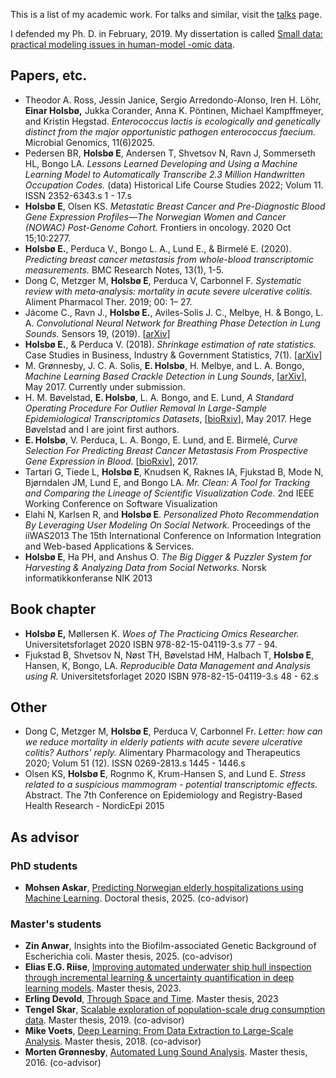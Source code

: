 This is a list of my academic work. For talks and similar, visit the
[talks](/talks/) page. 

I defended my Ph. D. in February, 2019. My dissertation is called 
[Small data: practical modeling issues in human-model -omic data](https://hdl.handle.net/10037/14660).

## Papers, etc.
* Theodor A. Ross, Jessin Janice, Sergio Arredondo-Alonso, Iren H. Löhr, __Einar Holsbø,__ Jukka Corander, Anna K. Pöntinen, Michael Kampffmeyer, and Kristin Hegstad. _Enterococcus lactis is ecologically and genetically distinct from the major opportunistic pathogen enterococcus faecium._ Microbial Genomics, 11(6)2025.
* Pedersen BR, __Holsbø E__, Andersen T, Shvetsov N, Ravn J, Sommerseth HL, Bongo LA. _Lessons Learned Developing and Using a Machine Learning Model to Automatically Transcribe 2.3 Million Handwritten Occupation Codes._ (data) Historical Life Course Studies 2022; Volum 11. ISSN 2352-6343.s 1 - 17.s
* __Holsbø E__, Olsen KS. _Metastatic Breast Cancer and Pre-Diagnostic Blood Gene Expression Profiles—The Norwegian Women and Cancer (NOWAC) Post-Genome Cohort._ Frontiers in oncology. 2020 Oct 15;10:2277.
* __Holsbø E.__, Perduca V., Bongo L. A., Lund E., & Birmelé E. (2020). _Predicting breast cancer metastasis from whole-blood transcriptomic measurements._ BMC Research Notes, 13(1), 1-5.
* Dong C, Metzger M, __Holsbø E__, Perduca V, Carbonnel F. _Systematic review with meta‐analysis: mortality in acute severe ulcerative colitis._ Aliment Pharmacol Ther. 2019; 00: 1– 27.
* Jácome C., Ravn J., __Holsbø E.__, Aviles-Solis J. C., Melbye, H. & Bongo, L. A. _Convolutional Neural Network for Breathing Phase Detection in Lung Sounds._ Sensors 19, (2019). \[[arXiv](https://arxiv.org/abs/1903.10251)\]
* __Holsbø E.__, & Perduca V. (2018). _Shrinkage estimation of rate statistics._ Case Studies in Business, Industry & Government Statistics, 7(1). \[[arXiv](https://arxiv.org/abs/1810.07654)\]
* M. Grønnesby, J. C. A. Solis, __E. Holsbø__, H. Melbye, and L. A. Bongo, _Machine Learning Based Crackle Detection in Lung Sounds_, \[[arXiv](https://arxiv.org/abs/1706.00005)\], May 2017. Currently under submission.
* H. M. Bøvelstad, __E. Holsbø__, L. A. Bongo, and E. Lund, _A Standard Operating Procedure For Outlier Removal In Large-Sample Epidemiological Transcriptomics Datasets_, \[[bioRxiv](http://biorxiv.org/content/early/2017/05/31/144519)\], May 2017. Hege Bøvelstad and I are joint first authors.
* __E. Holsbø__, V. Perduca, L. A. Bongo, E. Lund, and E. Birmelé, _Curve Selection For Predicting Breast Cancer Metastasis From Prospective Gene Expression in Blood._ \[[bioRxiv](http://www.biorxiv.org/content/early/2017/05/23/141325??collection=)\], 2017.
* Tartari G, Tiede L, __Holsbø E__, Knudsen K, Raknes IA, Fjukstad B, Mode N, Bjørndalen JM, Lund E, and Bongo LA. 
_Mr. Clean: A Tool for Tracking and Comparing the Lineage of Scientific Visualization Code._
2nd IEEE Working Conference on Software Visualization
* Elahi N, Karlsen R, and __Holsbø E__.
_Personalized Photo Recommendation By Leveraging User Modeling On Social Network._
Proceedings of the iiWAS2013 The 15th International Conference on Information Integration and Web-based Applications & Services. 
* __Holsbø E__, Ha PH, and Anshus O.
_The Big Digger & Puzzler System for Harvesting & Analyzing Data from Social Networks._
Norsk informatikkonferanse NIK 2013

## Book chapter
* __Holsbø E,__ Møllersen K. _Woes of The Practicing Omics Researcher._ Universitetsforlaget 2020 ISBN 978-82-15-04119-3.s 77 - 94.
* Fjukstad B, Shvetsov N, Nøst TH, Bøvelstad HM, Halbach T, __Holsbø E__, Hansen, K, Bongo, LA. _Reproducible Data Management and Analysis using R._ Universitetsforlaget 2020 ISBN 978-82-15-04119-3.s 48 - 62.s

## Other
* Dong C, Metzger M, __Holsbø E__, Perduca V, Carbonnel Fr. _Letter: how can we reduce mortality in elderly patients with acute severe ulcerative colitis? Authors' reply._ Alimentary Pharmacology and Therapeutics 2020; Volum 51 (12). ISSN 0269-2813.s 1445 - 1446.s
* Olsen KS, __Holsbø E__, Rognmo K, Krum-Hansen S, and Lund E. 
_Stress related to a suspicious mammogram - potential transcriptomic effects._ Abstract.
The 7th Conference on Epidemiology and Registry-Based Health Research - NordicEpi 2015

## As advisor
### PhD students
* **Mohsen Askar**, [Predicting Norwegian elderly hospitalizations using Machine Learning](https://munin.uit.no/handle/10037/37007). Doctoral thesis, 2025. (co-advisor)

### Master's students
* **Zin Anwar**, Insights into the Biofilm-associated Genetic Background of
  Escherichia coli. Master thesis, 2025. (co-advisor)
* **Elias E.G. Riise**,
  [Improving automated underwater ship hull inspection through incremental learning & uncertainty quantification in deep learning models](https://munin.uit.no/handle/10037/29562). 
  Master thesis, 2023.
* **Erling Devold**,
  [Through Space and Time](https://munin.uit.no/handle/10037/29564). 
  Master thesis, 2023
* **Tengel Skar**,
  [Scalable exploration of population-scale drug consumption data](https://munin.uit.no/handle/10037/15776). 
  Master thesis, 2019. (co-advisor)
* **Mike Voets**,
  [Deep Learning: From Data Extraction to Large-Scale Analysis](https://munin.uit.no/handle/10037/12808).
  Master thesis, 2018. (co-advisor)
* **Morten Grønnesby**, 
  [Automated Lung Sound Analysis](https://munin.uit.no/handle/10037/11260).
  Master thesis, 2016. (co-advisor)

